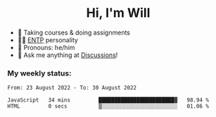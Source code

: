 <h1 align="center">Hi, I'm Will</h1>


-   :seedling: Taking courses & doing assignments
-   :man_scientist: [ENTP](https://www.16personalities.com/entp-personality) personality
-   :man: Pronouns: he/him
-   :thought_balloon: Ask me anything at [Discussions](https://github.com/willjoje/willjoje/discussions/new)!

### My weekly status:
<!--START_SECTION:waka-->

```text
From: 23 August 2022 - To: 30 August 2022

JavaScript   34 mins         ████████████████████████▓   98.94 %
HTML         0 secs          ▒░░░░░░░░░░░░░░░░░░░░░░░░   01.06 %
```

<!--END_SECTION:waka-->
